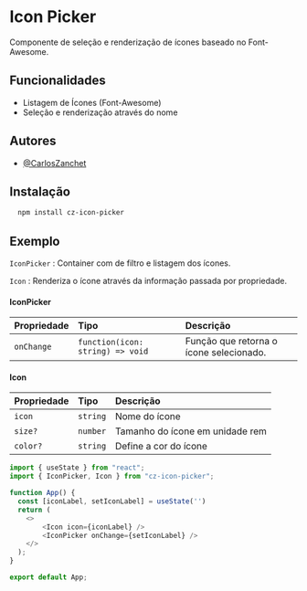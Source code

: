 
# Icon Picker

Componente de seleção e renderização de ícones baseado no Font-Awesome.




## Funcionalidades

- Listagem de Ícones (Font-Awesome)
- Seleção e renderização através do nome


## Autores

- [@CarlosZanchet](https://www.github.com/CarlosZanchet)


## Instalação


```bash
  npm install cz-icon-picker
```


## Exemplo

`IconPicker` : Container com de filtro e listagem dos ícones.

`Icon` : Renderiza o ícone através da informação passada por propriedade.

#### IconPicker

| Propriedade   | Tipo       | Descrição                           |
| :---------- | :--------- | :---------------------------------- |
| `onChange` | `function(icon: string) => void` | Função que retorna o ícone selecionado. |

#### Icon

| Propriedade   | Tipo       | Descrição                                   |
| :---------- | :--------- | :------------------------------------------ |
| `icon`      | `string` |  Nome do ícone |
| `size?`      | `number` |  Tamanho do ícone em unidade rem|
| `color?`      | `string` |  Define a cor do ícone |

```javascript
import { useState } from "react";
import { IconPicker, Icon } from "cz-icon-picker";

function App() {
  const [iconLabel, setIconLabel] = useState('')
  return (
    <>
        <Icon icon={iconLabel} />
        <IconPicker onChange={setIconLabel} />
    </>
  );
}

export default App;
```